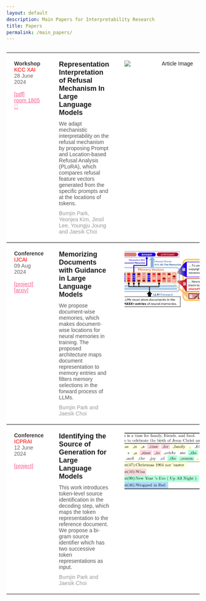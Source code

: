 ```yaml
---
layout: default
description: Main Papers for Interpretability Research
title: Papers
permalink: /main_papers/
---
```


<style>
body {
    font-family: Arial, sans-serif;
}

.table-container {
    /* overflow-x: auto; 테이블이 컨테이너 밖으로 나가지 않도록 스크롤 생성 */
    width: 100%; /* 필요한 경우 컨테이너 너비 조절 */
    display: flex; /* 컨테이너를 flex로 설정 */
    justify-content: center; /* 수평 가운데 정렬 */
}

table {
    /* border-collapse: collapse; */
    table-layout: fixed; 컬럼 길이 고정
    width: auto; /* 테이블 너비를 내용에 맞게 자동 조정 */
    border: none; /* 테이블 셀의 테두리를 제거 */
    box-shadow: none;

}

th, td {
    /* border: 1px solid #dddddd; */
    text-align: left;
    padding: 8px;
    white-space: nowrap; /* 텍스트 줄바꿈 방지 */
    width: 400px; /* 컬럼 길이 고정 */
    border: none; /* 테이블 셀의 테두리를 제거 */
}

tr {
  border-bottom: 1px solid black;
}

th {
    background-color: #f2f2f2;
}
  
th:nth-child(1), td:nth-child(1) {
    width: 150px; /* 첫 번째 컬럼의 너비 */
}

th:nth-child(2), td:nth-child(2) {
    width: 750px; /* 두 번째 컬럼의 너비 */
}

th:nth-child(3), td:nth-child(3) {
    width: 300px; /* 세 번째 컬럼의 너비 */
}

.styled-table {
    width: 100%;
    border-collapse: collapse;
    background-color: #ffffff;
}

.styled-table tr {
    /* border-bottom: 1px solid #dddddd; */
}

.styled-table td {
    word-wrap: break-word;   
    overflow-wrap: break-word;
    vertical-align: top;
    text-overflow: ellipsis;
    white-space: normal;
}


.meta-data {
    width: 120px;
    padding: 20px;
    vertical-align: top;
    font-size: 14px;
    color: #333333;
}

.article-type {
    font-weight: bold;
}

.access-type {
    color: red;
}

.link {
    color: #F95893;
    font-size: 14px;
}


.date {
    color: #666666;
}

.content {
    padding: 20px;
    vertical-align: top;
}

.content-title {
    font-size: 18px;
    font-weight: bold;
    margin: 0 0 10px;
}

.description {
    margin: 0 0 10px;
    color: #555555;
}

a {
  margin: 0 0 0 0;
}

.authors {
    margin: 0;
    color: #999999;
}

.thumbnail {
    width: 150px;
    padding: 20px;
    vertical-align: top;
    text-align: center;
}

.thumbnail img {
    width: 260px;
    height: 150px;
    display: block;
    object-fit: cover;
}

</style>

<div class="table-container">
        <table class="styled-table">
            <tr>
                <td class="meta-data">
                    <div class="article-type">Workshop</div>
                    <div class="access-type">KCC XAI</div>
                    <div class="date">28 June 2024</div> <br>
                    <a class="link" href="https://1drv.ms/b/s!Asr4ZEBiKgSu31uRiEXSMlhorkei?e=iuAz1Z" > [pdf] </a> <br>
                    <a class="link" href="https://room1805.github.io/" > room 1805 🔗 </a> 
                </td>
                <td class="content">
                    <h2 class="content-title">Representation Interpretation of Refusal Mechanism In Large Language Models</h2>
                    <p class="description">We adapt mechanistic interpretability on the refusal mechanism by proposing Prompt and Location-based Refusal Analysis (PLoRA), which compares refusal feature vectors generated from the specific prompts and at the locations of tokens.</p>
                    <p class="authors">Bumjin Park, Yeonjea Kim, Jinsil Lee, Youngju Joung and Jaesik Choi</p>
                </td>
                <td class="thumbnail">
                    <img src="https://room1805.github.io/assets/img/room1806/2.png" alt="Article Image">
                </td>
            </tr>
            <tr>
                <td class="meta-data">
                    <div class="article-type">Conference</div>
                    <div class="access-type">IJCAI</div>
                    <div class="date">09 Aug 2024</div> <br>
                    <a class="link" href="/main_papers/2024_guidace_loss_for_documents" > [project] </a> <br>
                    <a class="link" href="https://arxiv.org/abs/2406.15996" > [arxiv] </a>
                </td>
                <td class="content">
                    <h2 class="content-title">Memorizing Documents with Guidance in Large Language Models </h2>
                    <p class="description">We propose document-wise memories, which makes document-wise locations for neural memories in training. The proposed architecture maps document representation to memory entries and filters memory selections in the forward process of LLMs.</p>
                    <p class="authors">Bumjin Park and Jaesik Choi</p>
                </td>
                <td class="thumbnail">
                    <img src="/assets/main_papers/2024_guidance_loss_fig_update2.png" alt="Article Image">
                </td>
            </tr>
            <tr>
                <td class="meta-data">
                    <div class="article-type">Conference</div>
                    <div class="access-type">ICPRAI</div>
                    <div class="date">12 June 2024</div>
                    <br>
                    <a class="link" href="/main_papers/2024_icprai_source_identification" > [project] </a>
                </td>
                <td class="content">
                    <h2 class="content-title">Identifying the Source of Generation  for Large Language Models</h2>
                    <p class="description">This work introduces token-level source identification in the decoding step, which maps the token representation to the reference document. We propose a bi-gram source identifier which has two successive token representations as input.</p>
                    <p class="authors">Bumjin Park and Jaesik Choi</p>
                </td>
                <td class="thumbnail">
                    <img src="/assets/main_papers/2024_icprai_source_identification.png" alt="Article Image">
                </td>
            </tr>
        </table>
</div>
